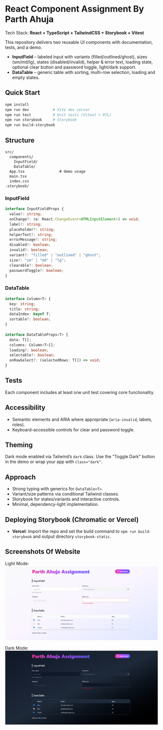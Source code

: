 # React Component Assignment By Parth Ahuja

Tech Stack: **React + TypeScript + TailwindCSS + Storybook + Vitest**

This repository delivers two reusable UI components with documentation, tests, and a demo.

- **InputField** – labeled input with variants (filled/outlined/ghost), sizes (sm/md/lg), states (disabled/invalid), helper & error text, loading state, optional clear button and password toggle, light/dark support.
- **DataTable** – generic table with sorting, multi-row selection, loading and empty states.

## Quick Start

```bash
npm install
npm run dev           # Vite dev server
npm run test          # Unit tests (Vitest + RTL)
npm run storybook     # Storybook
npm run build-storybook
```

## Structure

```text
src/
  components/
    InputField/
    DataTable/
  App.tsx                # demo usage
  main.tsx
  index.css
.storybook/
```

### InputField

```ts
interface InputFieldProps {
  value?: string;
  onChange?: (e: React.ChangeEvent<HTMLInputElement>) => void;
  label?: string;
  placeholder?: string;
  helperText?: string;
  errorMessage?: string;
  disabled?: boolean;
  invalid?: boolean;
  variant?: "filled" | "outlined" | "ghost";
  size?: "sm" | "md" | "lg";
  clearable?: boolean;
  passwordToggle?: boolean;
}
```

### DataTable

```ts
interface Column<T> {
  key: string;
  title: string;
  dataIndex: keyof T;
  sortable?: boolean;
}

interface DataTableProps<T> {
  data: T[];
  columns: Column<T>[];
  loading?: boolean;
  selectable?: boolean;
  onRowSelect?: (selectedRows: T[]) => void;
}
```

## Tests

Each component includes at least one unit test covering core functionality.

## Accessibility

- Semantic elements and ARIA where appropriate (`aria-invalid`, labels, roles).
- Keyboard-accessible controls for clear and password toggle.

## Theming

Dark mode enabled via Tailwind’s `dark` class. Use the "Toggle Dark" button in the demo or wrap your app with `class="dark"`.

## Approach

- Strong typing with generics for `DataTable<T>`.
- Variant/size patterns via conditional Tailwind classes.
- Storybook for states/variants and interactive controls.
- Minimal, dependency-light implementation.

## Deploying Storybook (Chromatic or Vercel)

- **Vercel**: Import the repo and set the build command to `npm run build-storybook` and output directory `storybook-static`.

## Screenshots Of Website

Light Mode:
![Light-Mode](./screenshots/light-mode.png)

Dark Mode:
![Dark-Mode](./screenshots/dark-mode.png)
